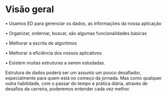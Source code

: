 # Visão geral

• Usamos ED para gerenciar os dados, as informações da nossa aplicação

• Organizar, ordernar, buscar, são algumas funcionalidades básicas

• Melhorar a escrita de algoritmos

• Melhorar a eficiência dos nossos aplicativos

• Existem muitas estruturas a serem estudadas.

Estrutura de dados poderá ser um assunto um pouco desafiador, especialmente para quem está no começo da jornada. Mas como qualquer outra habilidade, com o passar do tempo e prática diária, através de desafios da carreira, poderemos entender cada vez melhor.